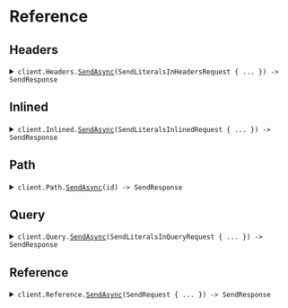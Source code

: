 # Reference
## Headers
<details><summary><code>client.Headers.<a href="Headers">SendAsync</a>(SendLiteralsInHeadersRequest { ... }) -> SendResponse</code></summary>
<dl>
<dd>

#### 🔌 Usage

<dl>
<dd>

<dl>
<dd>

```csharp
await client.Headers.SendAsync(
    new SendLiteralsInHeadersRequest
    {
        EndpointVersion = "02-12-2024",
        Async = true,
        Query = "What is the weather today",
    }
);

```
</dd>
</dl>
</dd>
</dl>

#### ⚙️ Parameters

<dl>
<dd>

<dl>
<dd>

**request:** `SendLiteralsInHeadersRequest` 
    
</dd>
</dl>
</dd>
</dl>


</dd>
</dl>
</details>

## Inlined
<details><summary><code>client.Inlined.<a href="Inlined">SendAsync</a>(SendLiteralsInlinedRequest { ... }) -> SendResponse</code></summary>
<dl>
<dd>

#### 🔌 Usage

<dl>
<dd>

<dl>
<dd>

```csharp
await client.Inlined.SendAsync(
    new SendLiteralsInlinedRequest
    {
        Temperature = 10.1,
        Prompt = "You are a helpful assistant",
        Context = "You're super wise",
        AliasedContext = "You're super wise",
        MaybeContext = "You're super wise",
        Stream = false,
        Query = "What is the weather today",
    }
);

```
</dd>
</dl>
</dd>
</dl>

#### ⚙️ Parameters

<dl>
<dd>

<dl>
<dd>

**request:** `SendLiteralsInlinedRequest` 
    
</dd>
</dl>
</dd>
</dl>


</dd>
</dl>
</details>

## Path
<details><summary><code>client.Path.<a href="Path">SendAsync</a>(id) -> SendResponse</code></summary>
<dl>
<dd>

#### 🔌 Usage

<dl>
<dd>

<dl>
<dd>

```csharp
await client.Path.SendAsync("123");

```
</dd>
</dl>
</dd>
</dl>

#### ⚙️ Parameters

<dl>
<dd>

<dl>
<dd>

**id:** `string` 
    
</dd>
</dl>
</dd>
</dl>


</dd>
</dl>
</details>

## Query
<details><summary><code>client.Query.<a href="Query">SendAsync</a>(SendLiteralsInQueryRequest { ... }) -> SendResponse</code></summary>
<dl>
<dd>

#### 🔌 Usage

<dl>
<dd>

<dl>
<dd>

```csharp
await client.Query.SendAsync(
    new SendLiteralsInQueryRequest
    {
        Prompt = "You are a helpful assistant",
        Stream = false,
        Query = "What is the weather today",
    }
);

```
</dd>
</dl>
</dd>
</dl>

#### ⚙️ Parameters

<dl>
<dd>

<dl>
<dd>

**request:** `SendLiteralsInQueryRequest` 
    
</dd>
</dl>
</dd>
</dl>


</dd>
</dl>
</details>

## Reference
<details><summary><code>client.Reference.<a href="Reference">SendAsync</a>(SendRequest { ... }) -> SendResponse</code></summary>
<dl>
<dd>

#### 🔌 Usage

<dl>
<dd>

<dl>
<dd>

```csharp
await client.Reference.SendAsync(
    new SendRequest
    {
        Prompt = "You are a helpful assistant",
        Stream = false,
        Context = "You're super wise",
        Query = "What is the weather today",
    }
);

```
</dd>
</dl>
</dd>
</dl>

#### ⚙️ Parameters

<dl>
<dd>

<dl>
<dd>

**request:** `SendRequest` 
    
</dd>
</dl>
</dd>
</dl>


</dd>
</dl>
</details>
